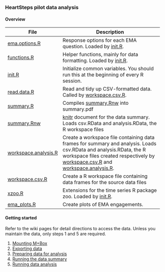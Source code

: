 ### HeartSteps pilot data analysis

#### Overview

File | Description
---- | ----
[ema.options.R](ema.options.R) | Response options for each EMA question. Loaded by [init.R](init.R).
[functions.R](functions.R) | Helper functions, mainly for data formatting. Loaded by [init.R](init.R).
[init.R](init.R) | Initialize common variables. You should run this at the beginning of every R session.
[read.data.R](read.data.R) | Read and tidy up CSV-formatted data. Called by [workspace.csv.R](workspace.csv.R).
[summary.R](summary.R) | Compiles [summary.Rnw](summary.Rnw) into summary.pdf
[summary.Rnw](summary.Rnw) | [knitr](http://yihui.name/knitr/) document for the data summary. Loads csv.RData and analysis.RData, the R workspace files
[workspace.analysis.R](workspace.analysis.R) | Create a workspace file containing data frames for summary and analysis. Loads csv.RData and analysis.RData, the R workspace files created respectively by [workspace.csv.R](workspace.csv.R) and [workspace.analysis.R](workspace.analysis.R).
[workspace.csv.R](workspace.csv.R) | Create a R workspace file containing data frames for the source data files
[xzoo.R](xzoo.R) | Extensions for the time series R package zoo. Loaded by [init.R](init.R).
[ema_plots.R](ema_plots.R) | Create plots of EMA engagements. 

#### Getting started

Refer to the wiki pages for detail directions to access the data. Unless you maintain the data, only steps 1 and 5 are required.

1. [Mounting M+Box](https://github.com/nseewald1/heartstepsdata/wiki/1-Mounting-Box)
2. [Exporting data](https://github.com/nseewald1/heartstepsdata/wiki/2-Exporting-data)
3. [Preparing data for analysis](https://github.com/nseewald1/heartstepsdata/wiki/3-Preparing-data-for-analysis)
4. [Running the data summary](https://github.com/nseewald1/heartstepsdata/wiki/4-Running-the-data-summary)
5. [Running data analysis](https://github.com/nseewald1/heartstepsdata/wiki/5-Running-data-analysis)
